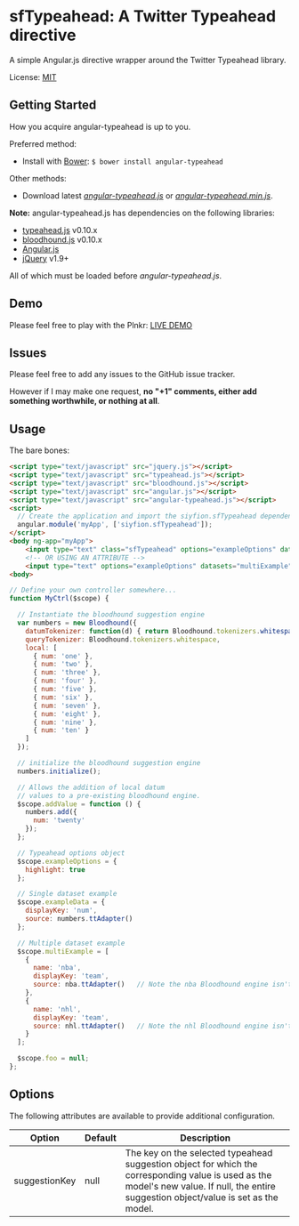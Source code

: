 sfTypeahead: A Twitter Typeahead directive
=================

A simple Angular.js directive wrapper around the Twitter Typeahead library.

License: [MIT](http://www.opensource.org/licenses/mit-license.php)

Getting Started
---------------

How you acquire angular-typeahead is up to you.

Preferred method:
* Install with [Bower][bower]: `$ bower install angular-typeahead`

Other methods:
* Download latest *[angular-typeahead.js][angular-typeahead.js]* or *[angular-typeahead.min.js][angular-typeahead.min.js]*.

**Note:** angular-typeahead.js has dependencies on the following libraries:
* [typeahead.js][typeahead.js] v0.10.x
* [bloodhound.js][typeahead.js] v0.10.x
* [Angular.js][angularjs]
* [jQuery][jquery] v1.9+

All of which must be loaded before *angular-typeahead.js*.

Demo
---------------

Please feel free to play with the Plnkr: [LIVE DEMO][plnkr]

Issues
---------------

Please feel free to add any issues to the GitHub issue tracker.

However if I may make one request, **no "+1" comments, either add something worthwhile, or nothing at all**.

Usage
---------------

The bare bones:

```html
<script type="text/javascript" src="jquery.js"></script>
<script type="text/javascript" src="typeahead.js"></script>
<script type="text/javascript" src="bloodhound.js"></script>
<script type="text/javascript" src="angular.js"></script>
<script type="text/javascript" src="angular-typeahead.js"></script>
<script>
  // Create the application and import the siyfion.sfTypeahead dependency.
  angular.module('myApp', ['siyfion.sfTypeahead']);
</script>
<body ng-app="myApp">
    <input type="text" class="sfTypeahead" options="exampleOptions" datasets="exampleData" ng-model="foo">
    <!-- OR USING AN ATTRIBUTE -->
    <input type="text" options="exampleOptions" datasets="multiExample" ng-model="foo" sf-typeahead>
<body>
```

```javascript
// Define your own controller somewhere...
function MyCtrl($scope) {

  // Instantiate the bloodhound suggestion engine
  var numbers = new Bloodhound({
    datumTokenizer: function(d) { return Bloodhound.tokenizers.whitespace(d.num); },
    queryTokenizer: Bloodhound.tokenizers.whitespace,
    local: [
      { num: 'one' },
      { num: 'two' },
      { num: 'three' },
      { num: 'four' },
      { num: 'five' },
      { num: 'six' },
      { num: 'seven' },
      { num: 'eight' },
      { num: 'nine' },
      { num: 'ten' }
    ]
  });

  // initialize the bloodhound suggestion engine
  numbers.initialize();

  // Allows the addition of local datum
  // values to a pre-existing bloodhound engine.
  $scope.addValue = function () {
    numbers.add({
      num: 'twenty'
    });
  };

  // Typeahead options object
  $scope.exampleOptions = {
    highlight: true
  };

  // Single dataset example
  $scope.exampleData = {
    displayKey: 'num',
    source: numbers.ttAdapter()
  };

  // Multiple dataset example
  $scope.multiExample = [
    {
      name: 'nba',
      displayKey: 'team',
      source: nba.ttAdapter()   // Note the nba Bloodhound engine isn't really defined here.
    },
    {
      name: 'nhl',
      displayKey: 'team',
      source: nhl.ttAdapter()   // Note the nhl Bloodhound engine isn't really defined here.
    }
  ];

  $scope.foo = null;
};
```

Options
---------------
The following attributes are available to provide additional configuration.

| Option | Default | Description |
|---------------|---------|------------------------------------------------------------------------------------------------------------------------------------------------------------------------------------------|
| suggestionKey | null | The key on the selected typeahead suggestion object for which the corresponding value is used as the model's new value. If null, the entire suggestion object/value is set as the model. |



<!-- assets -->
[angular-typeahead.js]: https://raw.github.com/Siyfion/angular-typeahead/master/angular-typeahead.js
[angular-typeahead.min.js]: https://raw.github.com/Siyfion/angular-typeahead/master/angular-typeahead.min.js

<!-- links to third party projects -->
[bower]: http://twitter.github.com/bower/
[jQuery]: http://jquery.com/
[angularjs]: http://angularjs.org/
[typeahead.js]: http://twitter.github.io/typeahead.js/
[plnkr]: http://plnkr.co/edit/cMvm7Z4REuIP69Uk4Tzz?p=preview




